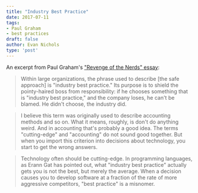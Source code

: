 ```yaml
---
title: "Industry Best Practice"
date: 2017-07-11
tags:
- Paul Graham
- best practices
draft: false
author: Evan Nichols
type: 'post'
---
```


An excerpt from Paul Graham's ["Revenge of the Nerds" essay][1]:

> Within large organizations, the phrase used to describe [the safe approach] is "industry best practice." Its purpose is to shield the pointy-haired boss from responsibility: if he chooses something that is "industry best practice," and the company loses, he can't be blamed. He didn't choose, the industry did.

> I believe this term was originally used to describe accounting methods and so on. What it means, roughly, is don't do anything weird. And in accounting that's probably a good idea. The terms "cutting-edge" and "accounting" do not sound good together. But when you import this criterion into decisions about technology, you start to get the wrong answers.

> Technology often should be cutting-edge. In programming languages, as Erann Gat has pointed out, what "industry best practice" actually gets you is not the best, but merely the average. When a decision causes you to develop software at a fraction of the rate of more aggressive competitors, "best practice" is a misnomer.

[1]: http://paulgraham.com/icad.html
